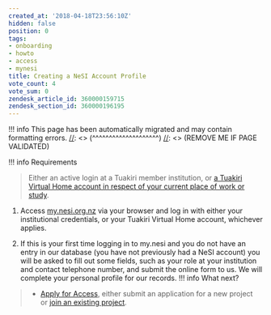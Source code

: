 ```yaml
---
created_at: '2018-04-18T23:56:10Z'
hidden: false
position: 0
tags:
- onboarding
- howto
- access
- mynesi
title: Creating a NeSI Account Profile
vote_count: 4
vote_sum: 0
zendesk_article_id: 360000159715
zendesk_section_id: 360000196195
---
```




[//]: <> (REMOVE ME IF PAGE VALIDATED)
[//]: <> (vvvvvvvvvvvvvvvvvvvv)
!!! info
    This page has been automatically migrated and may contain formatting errors.
[//]: <> (^^^^^^^^^^^^^^^^^^^^)
[//]: <> (REMOVE ME IF PAGE VALIDATED)

!!! info Requirements
>
> Either an active login at a Tuakiri member institution, or [a Tuakiri
> Virtual Home account in respect of your current place of work or
> study](https://support.nesi.org.nz/hc/en-gb/articles/360000216035).

1.  Access [my.nesi.org.nz](https://my.nesi.org.nz) via your browser and
    log in with either your institutional credentials, or your Tuakiri
    Virtual Home account, whichever applies.

2.  If this is your first time logging in to my.nesi and you do not have
    an entry in our database (you have not previously had a NeSI
    account) you will be asked to fill out some fields, such as your
    role at your institution and contact telephone number, and submit
    the online form to us. We will complete your personal profile for
    our records.
!!! info What next?
>
> -   [Apply for
>     Access](https://support.nesi.org.nz/hc/en-gb/articles/360000174976),
>     either submit an application for a new project or [join an
>     existing
>     project](https://support.nesi.org.nz/hc/en-gb/articles/360000693896).
